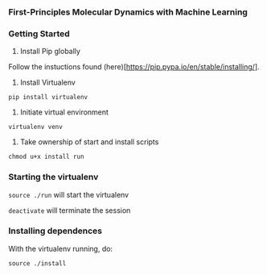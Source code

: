### First-Principles Molecular Dynamics with Machine Learning

### Getting Started

1. Install Pip globally

  Follow the instuctions found (here)[https://pip.pypa.io/en/stable/installing/].

1. Install Virtualenv

  ```pip install virtualenv```

1. Initiate virtual environment

  ```virtualenv venv```

1. Take ownership of start and install scripts

  ```chmod u+x install run```

### Starting the virtualenv

  ```source ./run``` will start the virtualenv

  ```deactivate``` will terminate the session

### Installing dependences

  With the virtualenv running, do:

  ```source ./install```